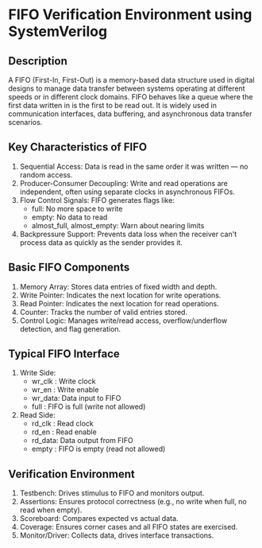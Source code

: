 # FIFO Verification Environment using SystemVerilog
## Description
A FIFO (First-In, First-Out) is a memory-based data structure used in digital designs to manage data transfer between systems operating at different speeds or in different clock domains. FIFO behaves like a queue where the first data written in is the first to be read out.
It is widely used in communication interfaces, data buffering, and asynchronous data transfer scenarios.
## Key Characteristics of FIFO
1. Sequential Access: Data is read in the same order it was written — no random access.
2. Producer-Consumer Decoupling: Write and read operations are independent, often using separate clocks in asynchronous FIFOs.
3. Flow Control Signals: FIFO generates flags like:
    - full: No more space to write
    - empty: No data to read
    - almost_full, almost_empty: Warn about nearing limits
4. Backpressure Support: Prevents data loss when the receiver can't process data as quickly as the sender provides it.
## Basic FIFO Components
1. Memory Array:	Stores data entries of fixed width and depth.
2. Write Pointer:	Indicates the next location for write operations.
3. Read Pointer:	Indicates the next location for read operations.
4. Counter:	Tracks the number of valid entries stored.
5. Control Logic:	Manages write/read access, overflow/underflow detection, and flag generation.
## Typical FIFO Interface
1. Write Side:
    - wr_clk : Write clock
    - wr_en : Write enable
    - wr_data: Data input to FIFO
    - full : FIFO is full (write not allowed)
2. Read Side:
    - rd_clk : Read clock
    - rd_en : Read enable
    - rd_data: Data output from FIFO
    - empty : FIFO is empty (read not allowed)
## Verification Environment
1. Testbench: Drives stimulus to FIFO and monitors output.
2. Assertions: Ensures protocol correctness (e.g., no write when full, no read when empty).
3. Scoreboard: Compares expected vs actual data.
4. Coverage: Ensures corner cases and all FIFO states are exercised.
5. Monitor/Driver: Collects data, drives interface transactions.
